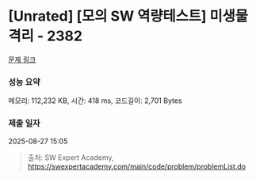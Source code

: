 # [Unrated] [모의 SW 역량테스트] 미생물 격리 - 2382 

[문제 링크](https://swexpertacademy.com/main/code/problem/problemDetail.do?contestProbId=AV597vbqAH0DFAVl) 

### 성능 요약

메모리: 112,232 KB, 시간: 418 ms, 코드길이: 2,701 Bytes

### 제출 일자

2025-08-27 15:05



> 출처: SW Expert Academy, https://swexpertacademy.com/main/code/problem/problemList.do